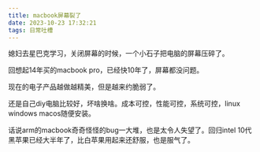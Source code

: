 ```yaml
---
title: macbook屏幕裂了
date: 2023-10-23 17:32:21
tags: 日常吐槽
---
```


媳妇去星巴克学习，关闭屏幕的时候，一个小石子把电脑的屏幕压碎了。  

回想起14年买的macbook pro，已经快10年了，屏幕都没问题。  

现在的电子产品越做越精美，但是越来约脆弱了。  

还是自己diy电脑比较好，坏啥换啥。成本可控，性能可控，系统可控，linux windows macos随便安装。

话说arm的macbook奇奇怪怪的bug一大堆，也是太令人失望了。回归intel 10代黑苹果已经大半年了，比白苹果用起来还舒服，也是服气了。